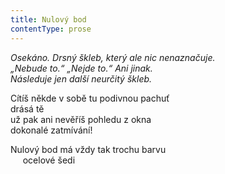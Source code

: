 ```yaml
---
title: Nulový bod
contentType: prose
---
```


_Osekáno. Drsný škleb, který ale nic nenaznačuje.  
„Nebude to.“ „Nejde to.“ Ani jinak.  
Následuje jen další neurčitý škleb._

Cítíš někde v sobě tu podivnou pachuť  
drásá tě  
už pak ani nevěříš pohledu z okna  
dokonalé zatmívání!

  

Nulový bod má vždy tak trochu barvu  
     ocelové šedi
